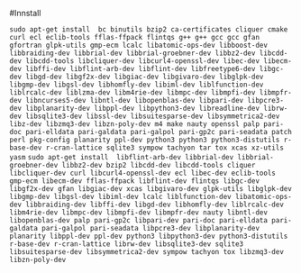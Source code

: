 #Innstall

`sudo apt-get install  bc binutils bzip2 ca-certificates cliquer cmake curl ecl eclib-tools fflas-ffpack flintqs g++ g++ gcc gcc gfan gfortran glpk-utils gmp-ecm lcalc libatomic-ops-dev libboost-dev libbraiding-dev libbrial-dev libbrial-groebner-dev libbz2-dev libcdd-dev libcdd-tools libcliquer-dev libcurl4-openssl-dev libec-dev libecm-dev libffi-dev libflint-arb-dev libflint-dev libfreetype6-dev libgc-dev libgd-dev libgf2x-dev libgiac-dev libgivaro-dev libglpk-dev libgmp-dev libgsl-dev libhomfly-dev libiml-dev liblfunction-dev liblrcalc-dev liblzma-dev libm4rie-dev libmpc-dev libmpfi-dev libmpfr-dev libncurses5-dev libntl-dev libopenblas-dev libpari-dev libpcre3-dev libplanarity-dev libppl-dev libpython3-dev libreadline-dev librw-dev libsqlite3-dev libssl-dev libsuitesparse-dev libsymmetrica2-dev libz-dev libzmq3-dev libzn-poly-dev m4 make nauty openssl palp pari-doc pari-elldata pari-galdata pari-galpol pari-gp2c pari-seadata patch perl pkg-config planarity ppl-dev python3 python3 python3-distutils r-base-dev r-cran-lattice sqlite3 sympow tachyon tar tox xcas xz-utils yasm`
`sudo apt-get install  libflint-arb-dev libbrial-dev libbrial-groebner-dev libbz2-dev bzip2 libcdd-dev libcdd-tools cliquer libcliquer-dev curl libcurl4-openssl-dev ecl libec-dev eclib-tools gmp-ecm libecm-dev fflas-ffpack libflint-dev flintqs libgc-dev libgf2x-dev gfan libgiac-dev xcas libgivaro-dev glpk-utils libglpk-dev libgmp-dev libgsl-dev libiml-dev lcalc liblfunction-dev libatomic-ops-dev libbraiding-dev libffi-dev libgd-dev libhomfly-dev liblrcalc-dev libm4rie-dev libmpc-dev libmpfi-dev libmpfr-dev nauty libntl-dev libopenblas-dev palp pari-gp2c libpari-dev pari-doc pari-elldata pari-galdata pari-galpol pari-seadata libpcre3-dev libplanarity-dev planarity libppl-dev ppl-dev python3 libpython3-dev python3-distutils r-base-dev r-cran-lattice librw-dev libsqlite3-dev sqlite3 libsuitesparse-dev libsymmetrica2-dev sympow tachyon tox libzmq3-dev libzn-poly-dev`
